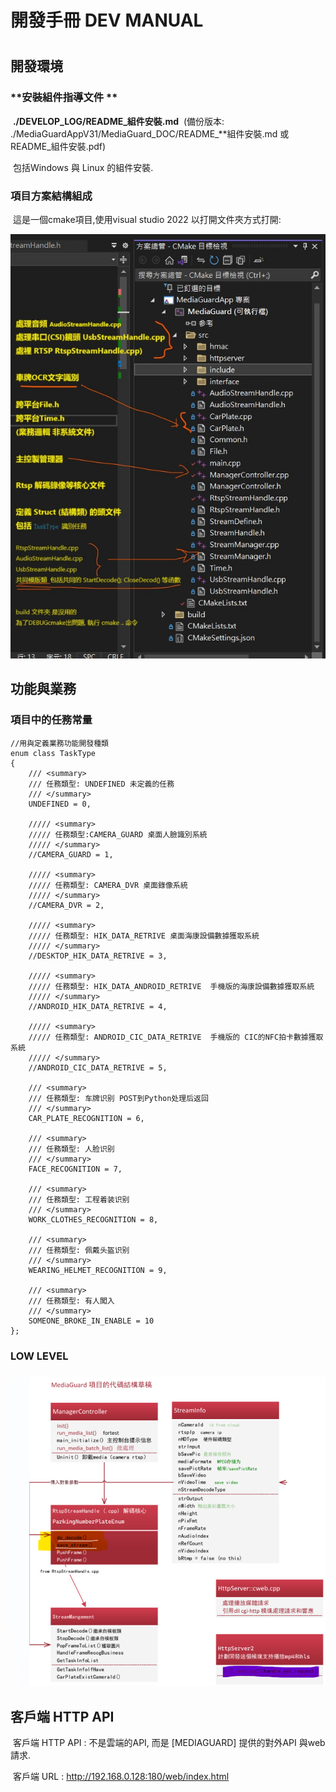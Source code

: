 # 開發手冊 DEV MANUAL

#  

## 開發環境 

### 	**安裝組件指導文件 **

​	 **./DEVELOP_LOG/README_組件安裝.md**
​	(備份版本: ./MediaGuardAppV31/MediaGuard_DOC/README_**組件安裝.md 或 README_組件安裝.pdf)

​	包括Windows 與 Linux 的組件安裝.

### 	項目方案結構組成

​		這是一個cmake項目,使用visual studio 2022 以打開文件夾方式打開:

<img src="README_IMGs/README/項目文件業務開發說明_提供開發參考 (项目文件业务开发说明_提供开发参考).jpg" alt="項目文件業務開發說明_提供開發參考 (项目文件业务开发说明_提供开发参考)" style="zoom: 80%;" />

## 功能與業務

### 	項目中的任務常量

```
//用與定義業務功能開發種類
enum class TaskType
{
	/// <summary>
	/// 任務類型: UNDEFINED 未定義的任務
	/// </summary> 
	UNDEFINED = 0,

	///// <summary>
	///// 任務類型:CAMERA_GUARD 桌面人臉識別系統
	///// </summary> 
	//CAMERA_GUARD = 1,

	///// <summary>
	///// 任務類型: CAMERA_DVR 桌面錄像系統
	///// </summary> 
	//CAMERA_DVR = 2,

	///// <summary>
	///// 任務類型: HIK_DATA_RETRIVE 桌面海康設備數據獲取系統
	///// </summary> 
	//DESKTOP_HIK_DATA_RETRIVE = 3,

	///// <summary>
	///// 任務類型: HIK_DATA_ANDROID_RETRIVE  手機版的海康設備數據獲取系統
	///// </summary> 
	//ANDROID_HIK_DATA_RETRIVE = 4,

	///// <summary>
	///// 任務類型: ANDROID_CIC_DATA_RETRIVE  手機版的 CIC的NFC拍卡數據獲取系統
	///// </summary> 
	//ANDROID_CIC_DATA_RETRIVE = 5,

	/// <summary>
	/// 任務類型: 车牌识别 POST到Python处理后返回
	/// </summary> 
	CAR_PLATE_RECOGNITION = 6,

	/// <summary>
	/// 任務類型: 人脸识别
	/// </summary>
	FACE_RECOGNITION = 7,

	/// <summary>
	/// 任務類型: 工程着装识别
	/// </summary> 
	WORK_CLOTHES_RECOGNITION = 8,

	/// <summary>
	/// 任務類型: 佩戴头盔识别
	/// </summary> 
	WEARING_HELMET_RECOGNITION = 9,

	/// <summary>
	/// 任務類型: 有人闖入
	/// </summary> 
	SOMEONE_BROKE_IN_ENABLE = 10
};

```

### LOW LEVEL

### <img src="README_IMGs/README/image-20241224135532853.png" alt="image-20241224135532853" style="zoom:80%;" />	

 

## 客戶端 HTTP API

​	客戶端 HTTP API : 不是雲端的API, 而是 [MEDIAGUARD] 提供的對外API 與web請求.

​	客戶端 URL : http://192.168.0.128:180/web/index.html
